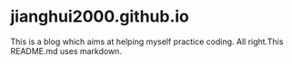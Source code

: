 # jianghui2000.github.io
This is a blog which aims at helping myself practice coding.
All right.This README.md uses markdown.
